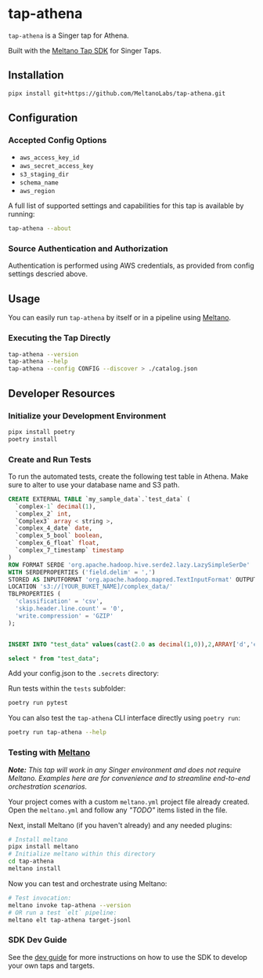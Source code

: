 # tap-athena

`tap-athena` is a Singer tap for Athena.

Built with the [Meltano Tap SDK](https://sdk.meltano.com) for Singer Taps.

## Installation

```bash
pipx install git+https://github.com/MeltanoLabs/tap-athena.git
```

## Configuration

### Accepted Config Options

- `aws_access_key_id`
- `aws_secret_access_key`
- `s3_staging_dir`
- `schema_name`
- `aws_region`

A full list of supported settings and capabilities for this
tap is available by running:

```bash
tap-athena --about
```

### Source Authentication and Authorization

Authentication is performed using AWS credentials, as provided from config settings descried above.

## Usage

You can easily run `tap-athena` by itself or in a pipeline using [Meltano](https://meltano.com/).

### Executing the Tap Directly

```bash
tap-athena --version
tap-athena --help
tap-athena --config CONFIG --discover > ./catalog.json
```

## Developer Resources

### Initialize your Development Environment

```bash
pipx install poetry
poetry install
```

### Create and Run Tests

To run the automated tests, create the following test table in Athena. Make sure to alter to use your database name and S3 path.

```sql
CREATE EXTERNAL TABLE `my_sample_data`.`test_data` (
  `complex-1` decimal(1),
  `complex_2` int,
  `Complex3` array < string >,
  `complex_4_date` date,
  `complex_5_bool` boolean,
  `complex_6_float` float,
  `complex_7_timestamp` timestamp
)
ROW FORMAT SERDE 'org.apache.hadoop.hive.serde2.lazy.LazySimpleSerDe'
WITH SERDEPROPERTIES ('field.delim' = ',')
STORED AS INPUTFORMAT 'org.apache.hadoop.mapred.TextInputFormat' OUTPUTFORMAT 'org.apache.hadoop.hive.ql.io.HiveIgnoreKeyTextOutputFormat'
LOCATION 's3://[YOUR_BUKET_NAME]/complex_data/'
TBLPROPERTIES (
  'classification' = 'csv',
  'skip.header.line.count' = '0',
  'write.compression' = 'GZIP'
);


INSERT INTO "test_data" values(cast(2.0 as decimal(1,0)),2,ARRAY['d','e','f'], cast('2023-05-11' as date),false,cast(2.001 as real), CAST('2023-05-02 02:02:02.02' as  TIMESTAMP));

select * from "test_data";
```

Add your config.json to the `.secrets` directory:

Run tests within the `tests` subfolder:

```bash
poetry run pytest
```

You can also test the `tap-athena` CLI interface directly using `poetry run`:

```bash
poetry run tap-athena --help
```

### Testing with [Meltano](https://www.meltano.com)

_**Note:** This tap will work in any Singer environment and does not require Meltano.
Examples here are for convenience and to streamline end-to-end orchestration scenarios._

Your project comes with a custom `meltano.yml` project file already created. Open the `meltano.yml` and follow any _"TODO"_ items listed in
the file.

Next, install Meltano (if you haven't already) and any needed plugins:

```bash
# Install meltano
pipx install meltano
# Initialize meltano within this directory
cd tap-athena
meltano install
```

Now you can test and orchestrate using Meltano:

```bash
# Test invocation:
meltano invoke tap-athena --version
# OR run a test `elt` pipeline:
meltano elt tap-athena target-jsonl
```

### SDK Dev Guide

See the [dev guide](https://sdk.meltano.com/en/latest/dev_guide.html) for more instructions on how to use the SDK to 
develop your own taps and targets.

